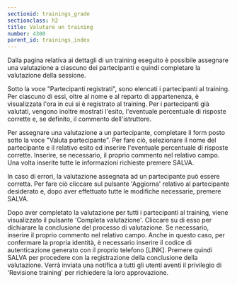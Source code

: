 ```yaml
---
sectionid: trainings_grade
sectionclass: h2
title: Valutare un training
number: 4300
parent_id: trainings_index
---
```

Dalla pagina relativa ai dettagli di un training eseguito è possibile assegnare una valutazione a ciascuno dei partecipanti e quindi completare la valutazione della sessione.

Sotto la voce "Partecipanti registrati", sono elencati i partecipanti al training. Per ciascuno di essi, oltre al nome e al reparto di appartenenza, è visualizzata l'ora in cui si è registrato al training. Per i partecipanti già valutati, vengono inoltre mostrati l'esito, l'eventuale percentuale di risposte corrette e, se definito, il commento dell'istruttore.

Per assegnare una valutazione a un partecipante, completare il form posto sotto la voce "Valuta partecipante". Per fare ciò, selezionare il nome del partecipante e il relativo esito ed inserire l'eventuale percentuale di risposte corrette.
Inserire, se necessario, il proprio commento nel relativo campo. 
Una volta inserite tutte le informazioni richieste premere SALVA.

In caso di errori, la valutazione assegnata ad un partecipante può essere corretta. Per fare ciò cliccare sul pulsante 'Aggiorna' relativo al partecipante desiderato e, dopo aver effettuato tutte le modifiche necessarie, premere SALVA.

Dopo aver completato la valutazione per tutti i partecipanti al training, viene visualizzato il pulsante 'Completa valutazione'. Cliccare su di esso per dichiarare la conclusione del processo di valutazione.
Se necessario, inserire il proprio commento nel relativo campo.
Anche in questo caso, per confermare la propria identità, è necessario inserire il codice di autenticazione generato con il proprio telefono [LINK].
Premere quindi SALVA per procedere con la registrazione della conclusione della valutazione. Verrà inviata una notifica a tutti gli utenti aventi il privilegio di 'Revisione training' per richiedere la loro approvazione.
